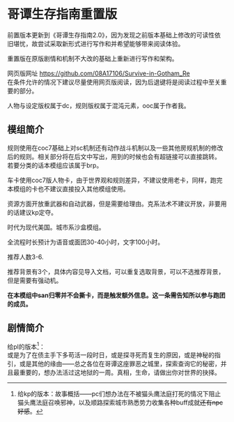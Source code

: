 # 哥谭生存指南重置版

前置版本更新到《哥谭生存指南2.0》，因为发现之前版本基础上修改的可读性依旧堪忧，故尝试采取新形式进行写作和并希望能够带来阅读体验。

重置版在原版剧情和机制不大改的基础上重新进行写作和架构。

网页版网址 https://github.com/08A17106/Survive-in-Gotham_Re  
在条件允许的情况下建议尽量使用网页版阅读，因为后退键将是阅读过程中至关重要的部分。

人物与设定版权属于dc，规则版权属于混沌元素，ooc属于作者我。

## 模组简介

规则使用在coc7基础上对sc机制还有动作战斗机制以及一些其他房规机制的修改后的规则。相关部分将在后文中写出，用到的时候也会有超链接可以直接跳转。  
若要分类的话本模组应该属于brp。

车卡使用coc7版人物卡，由于世界观和规则差异，不建议使用老卡，同样，跑完本模组的卡也不建议直接投入其他模组使用。

资源方面开放重武器和自动武器，但是需要给理由。克系法术不建议开放，非要用的话建议kp定夺。

时代为现代美国。城市系沙盒模组。

全流程时长预计为语音或面团30-40小时，文字100小时。

推荐人数3-6.

推荐背景有3个，具体内容见导入文档，可以重复选取背景，可以不选推荐背景，但是需要有强动机。

**在本模组中san归零并不会撕卡，而是触发额外信息。这一条需告知所以参与跑团的成员。**

## 剧情简介

给pl的版本[^1]：   
或是为了在债主手下多苟活一段时日，或是探寻死而复生的原因，或是神秘的指引，或是其他的缘由——总之各位在哥谭这座罪恶之城里，探索查询它的秘密，并且最重要的，想办法活过这地狱的一周。真相，生命，请做出你对世界的抉择。

[^1]:给kp的版本：故事概括——pc们想办法在不被猫头鹰法庭打死的情况下阻止猫头鹰法庭召唤邪神，以及顺路探索城市熟悉势力收集各种buff成就~~还有npc好感~~。


